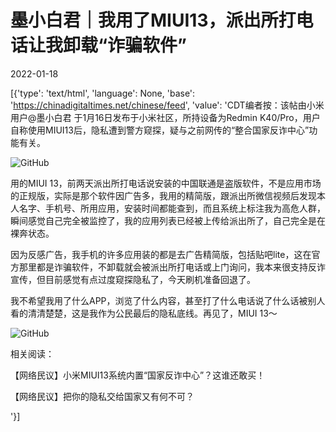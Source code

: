 # 墨小白君｜我用了MIUI13，派出所打电话让我卸载“诈骗软件”

2022-01-18

[{'type': 'text/html', 'language': None, 'base': 'https://chinadigitaltimes.net/chinese/feed', 'value': 'CDT编者按：该帖由小米用户@墨小白君 于1月16日发布于小米社区，所持设备为Redmin K40/Pro，用户自称使用MIUI13后，隐私遭到警方窥探，疑与之前网传的“整合国家反诈中心”功能有关。

![GitHub](https://chinadigitaltimes.net/chinese/files/2022/01/image-1642504595003.png)

用的MIUI 13，前两天派出所打电话说安装的中国联通是盗版软件，不是应用市场的正规版，实际是那个软件因广告多，我用的精简版，跟派出所微信视频后发现本人名字、手机号、所用应用，安装时间都能查到，而且系统上标注我为高危人群，瞬间感觉自己完全被监控了，我的应用列表已经被上传给派出所了，自己完全是在裸奔状态。

因为反感广告，我手机的许多应用装的都是去广告精简版，包括贴吧lite，这在官方那里都是诈骗软件，不卸载就会被派出所打电话或上门询问，我本来很支持反诈宣传，但目前感觉有点过度窥探隐私了，今天刷机准备回退了。

我不希望我用了什么APP，浏览了什么内容，甚至打了什么电话说了什么话被别人看的清清楚楚，这是我作为公民最后的隐私底线。再见了，MIUI 13～ 

![GitHub](https://chinadigitaltimes.net/chinese/files/2022/01/image-1642503654956.png)

相关阅读：



【网络民议】小米MIUI13系统内置“国家反诈中心”？这谁还敢买！

【网络民议】把你的隐私交给国家又有何不可？

'}]
